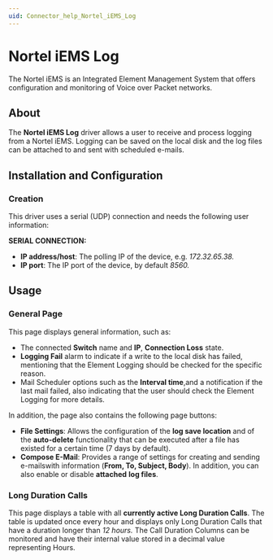 ```yaml
---
uid: Connector_help_Nortel_iEMS_Log
---
```


# Nortel iEMS Log

The Nortel iEMS is an Integrated Element Management System that offers configuration and monitoring of Voice over Packet networks.

## About

The **Nortel iEMS Log** driver allows a user to receive and process logging from a Nortel iEMS. Logging can be saved on the local disk and the log files can be attached to and sent with scheduled e-mails.

## Installation and Configuration

### Creation

This driver uses a serial (UDP) connection and needs the following user information:

**SERIAL CONNECTION:**

- **IP address/host**: The polling IP of the device, e.g. *172.32.65.38.*
- **IP port**: The IP port of the device, by default *8560.*

## Usage

### General Page

This page displays general information, such as:

- The connected **Switch** name and **IP**, **Connection Loss** state.
- **Logging Fail** alarm to indicate if a write to the local disk has failed, mentioning that the Element Logging should be checked for the specific reason.
- Mail Scheduler options such as the **Interval time**,and a notification if the last mail failed, also indicating that the user should check the Element Logging for more details.

In addition, the page also contains the following page buttons:

- **File Settings**: Allows the configuration of the **log save location** and of the **auto-delete** functionality that can be executed after a file has existed for a certain time (7 days by default).
- **Compose E-Mail**: Provides a range of settings for creating and sending e-mailswith information (**From, To, Subject, Body**). In addition, you can also enable or disable **attached** **log files**.

### Long Duration Calls

This page displays a table with all **currently active Long Duration Calls**. The table is updated once every hour and displays only Long Duration Calls that have a duration longer than *12 hours.* The Call Duration Columns can be monitored and have their internal value stored in a decimal value representing Hours.
